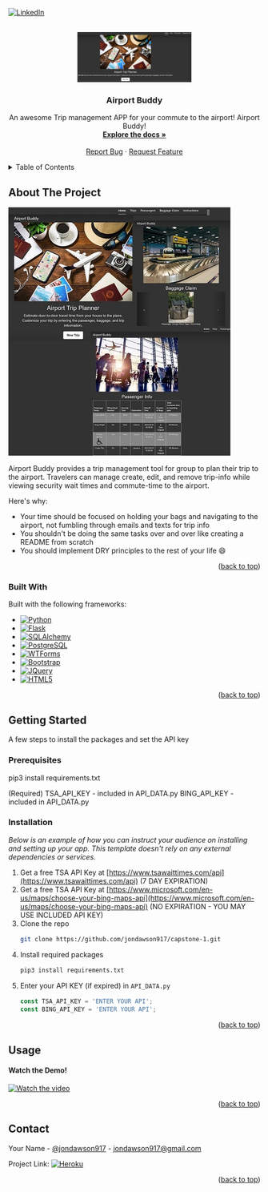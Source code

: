 



<!-- PROJECT SHIELDS -->
<!--
*** I'm using markdown "reference style" links for readability.
*** Reference links are enclosed in brackets [ ] instead of parentheses ( ).
*** See the bottom of this document for the declaration of the reference variables
*** for contributors-url, forks-url, etc. This is an optional, concise syntax you may use.
*** https://www.markdownguide.org/basic-syntax/#reference-style-links
-->

[![LinkedIn][linkedin-shield]][linkedin-url]



<!-- PROJECT LOGO -->
<br />
<div align="center">
  <a href="https://git.heroku.com/airport-buddy.git">
    <img src="images/thumbnail.jpg" alt="Logo" width="228" height="100">
  </a>

  <h3 align="center">Airport Buddy</h3>

  <p align="center">
    An awesome Trip management APP for your commute to the airport! Airport Buddy!
    <br />
    <a href="https://github.com/jondawson917/capstone-1/readme.md"><strong>Explore the docs »</strong></a>
    <br />
    <br />
    <a href="mailto:jondawson917@gmail.com">Report Bug</a>
    ·
    <a href="mailto:jondawson917@gmail.com">Request Feature</a>
  </p>
</div>



<!-- TABLE OF CONTENTS -->
<details>
  <summary>Table of Contents</summary>
  <ol>
    <li>
      <a href="#about-the-project">About The Project</a>
      <ul>
        <li><a href="#built-with">Built With</a></li>
      </ul>
    </li>
    <li>
      <a href="#getting-started">Getting Started</a>
      <ul>
        <li><a href="#prerequisites">Prerequisites</a></li>
        <li><a href="#installation">Installation</a></li>
        <li><a href="#Usage">Usage</a></li>
        <li><a href="#Contact">Contact</a></li>
      </ul>
    </li>
  </ol>
</details>



<!-- ABOUT THE PROJECT -->
## About The Project

[![Airport Buddy][product-screenshot]](https://git.heroku.com/airport-buddy.git)

Airport Buddy provides a trip management tool for group to plan their trip to the airport. 
Travelers can manage create, edit, and remove trip-info while viewing security wait times and commute-time to the airport.

Here's why:
* Your time should be focused on holding your bags and navigating to the airport, not fumbling through emails and texts for trip info
* You shouldn't be doing the same tasks over and over like creating a README from scratch
* You should implement DRY principles to the rest of your life :smile:



<p align="right">(<a href="#readme-top">back to top</a>)</p>



### Built With

Built with the following frameworks:

* [![Python][Python-shield]][Python-url]
* [![Flask][Flask-shield]][Flask-url]
* [![SQLAlchemy][SQLAlchemy-shield]][SqlAlchemy-url]
* [![PostgreSQL][Postgres-shield]][Postgres-url]
* [![WTForms][WTForms-shield]][WTForms-url]
* [![Bootstrap][Bootstrap.com]][Bootstrap-url]
* [![JQuery][JQuery.com]][JQuery-url]
* [![HTML5][HTML-shield]][HTML-url]

<p align="right">(<a href="#readme-top">back to top</a>)</p>



<!-- GETTING STARTED -->
## Getting Started

A few steps to install the packages and set the API key

### Prerequisites

pip3 install requirements.txt

(Required) TSA_API_KEY - included in API_DATA.py
           BING_API_KEY - included in API_DATA.py


### Installation

_Below is an example of how you can instruct your audience on installing and setting up your app. This template doesn't rely on any external dependencies or services._

1. Get a free TSA API Key at [https://www.tsawaittimes.com/api](https://www.tsawaittimes.com/api) (7 DAY EXPIRATION)
2. Get a free TSA API Key at [https://www.microsoft.com/en-us/maps/choose-your-bing-maps-api](https://www.microsoft.com/en-us/maps/choose-your-bing-maps-api) (NO EXPIRATION - YOU MAY USE INCLUDED API KEY)
3. Clone the repo
   ```sh
   git clone https://github.com/jondawson917/capstone-1.git
   ```
3. Install required packages
   ```sh
   pip3 install requirements.txt
   ```
4. Enter your API KEY (if expired) in `API_DATA.py`
   ```js
   const TSA_API_KEY = 'ENTER YOUR API';
   const BING_API_KEY = 'ENTER YOUR API';
   ```

<p align="right">(<a href="#readme-top">back to top</a>)</p>



<!-- USAGE EXAMPLES -->
## Usage

#### Watch the Demo!

[![Watch the video](https://img.youtube.com/vi/G0MnTOLshXE/maxresdefault.jpg)](https://www.youtube.com/embed/G0MnTOLshXE)

<p align="right">(<a href="#readme-top">back to top</a>)</p>




<!-- CONTACT -->
## Contact

Your Name - [@jondawson917](https://twitter.com/jondawson917) - jondawson917@gmail.com

Project Link: [![Heroku][heroku-shield]][project-url]

<p align="right">(<a href="#readme-top">back to top</a>)</p>



<!-- LINKS & IMAGES -->
[contributors-shield]: https://img.shields.io/github/contributors/othneildrew/Best-README-Template.svg?style=for-the-badge
[contributors-url]: https://github.com/othneildrew/Best-README-Template/graphs/contributors
[forks-shield]: https://img.shields.io/github/forks/othneildrew/Best-README-Template.svg?style=for-the-badge
[forks-url]: https://github.com/othneildrew/Best-README-Template/network/members
[stars-shield]: https://img.shields.io/github/stars/othneildrew/Best-README-Template.svg?style=for-the-badge
[stars-url]: https://github.com/othneildrew/Best-README-Template/stargazers
[issues-shield]: https://img.shields.io/github/issues/othneildrew/Best-README-Template.svg?style=for-the-badge
[issues-url]: https://github.com/othneildrew/Best-README-Template/issues
[license-shield]: https://img.shields.io/github/license/othneildrew/Best-README-Template.svg?style=for-the-badge
[license-url]: https://github.com/othneildrew/Best-README-Template/blob/master/LICENSE.txt
[linkedin-shield]: https://img.shields.io/badge/-LinkedIn-black.svg?style=for-the-badge&logo=linkedin&colorB=555
[linkedin-url]: https://linkedin.com/in/jondawson917
[product-screenshot]: images/Airport_Buddy.jpg
[Bootstrap.com]: https://img.shields.io/badge/Bootstrap-563D7C?style=for-the-badge&logo=bootstrap&logoColor=white
[Bootstrap-url]: https://getbootstrap.com
[JQuery.com]: https://img.shields.io/badge/jQuery-0769AD?style=for-the-badge&logo=jquery&logoColor=white
[JQuery-url]: https://jquery.com
[HTML-url]: https://developer.mozilla.org/en-US/docs/Glossary/HTML5
[Flask-shield]: https://img.shields.io/badge/flask-%23000.svg?style=for-the-badge&logo=flask&logoColor=white
[Python-shield]: https://img.shields.io/badge/python-3670A0?style=for-the-badge&logo=python&logoColor=ffdd54
[Postgres-shield]: https://img.shields.io/badge/postgres-%23316192.svg?style=for-the-badge&logo=postgresql&logoColor=white
[HTML-shield]: https://img.shields.io/badge/HTML-239120?style=for-the-badge&logo=html5&logoColor=white
[SQLAlchemy-shield]: https://img.shields.io/badge/-SqlAlchemy-orange
[WTForms-shield]: https://img.shields.io/badge/-WTForms-lightgrey
[Heroku-shield]: https://img.shields.io/badge/heroku-%23430098.svg?style=for-the-badge&logo=heroku&logoColor=white
[project-url]: https://airport-buddy.herokuapp.com/
[Python-url]: https://python.org
[WTForms-url]: https://github.com/wtforms/wtforms
[Flask-url]: https://flask.palletsprojects.com/
[SQLAlchemy-url]: https://www.sqlalchemy.org/
[Postgres-url]: https://www.postgresql.org/
[video-url]: https://www.youtube.com/watch?v=G0MnTOLshXE
